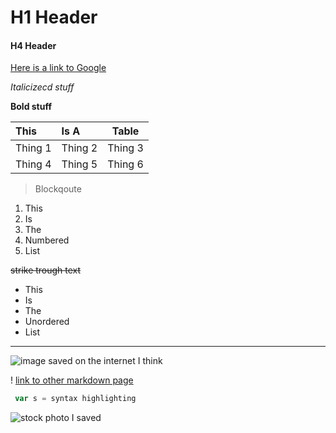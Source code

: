 # H1 Header

#### H4 Header

[Here is a link to Google](https://www.google.com/)

_Italicizecd stuff_

__Bold stuff__

| This   | Is A  | Table
| :------------- | :------------- | -------- |
| Thing 1       | Thing 2      | Thing 3
|Thing 4 |Thing 5 | Thing 6

> Blockqoute

1. This
2. Is
3. The
4. Numbered
5. List

~~strike trough text~~

- This
- Is
- The
- Unordered
- List

***

![image saved on the internet I think](https://images-gmi-pmc.edge-generalmills.com/612d8afe-a787-45bd-9276-f4d9e23d202d.jpg)

! [link to other markdown page](https://github.com/jar357/markdown/edit/master/other%20markdown%20page)

```javascript
 var s = syntax highlighting
 ```
 ![stock photo I saved]()
